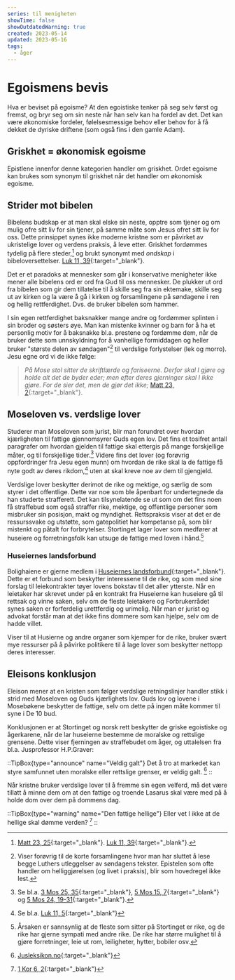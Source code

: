 ```yaml
---
series: til menigheten
showTime: false
showOutdatedWarning: true
created: 2023-05-14
updated: 2023-05-16
tags:
  - åger
---
```


# Egoismens bevis
Hva er beviset på egoisme? At den egoistiske tenker på seg selv først og fremst, og bryr seg om sin neste når han selv kan ha fordel av det. Det kan være økonomiske fordeler, følelsesmessige behov eller behov for å få dekket de dyriske driftene (som også fins i den gamle Adam).

## Griskhet = økonomisk egoisme
Epistlene innenfor denne kategorien handler om griskhet. Ordet egoisme kan brukes som synonym til griskhet når det handler om økonomisk egoisme.

## Strider mot bibelen
Bibelens budskap er at man skal elske sin neste, opptre som tjener og om mulig ofre sitt liv for sin tjener, på samme måte som Jesus ofret sitt liv for oss. Dette prinsippet synes ikke moderne kristne som er påvirket av ukristelige lover og verdens praksis, å leve etter. Griskhet fordømmes tydelig på flere steder,[^1] og brukt synonymt med _ondskap_ i bibeloversettelser. [Luk 11, 39](https://no.bibelsite.com/luke/11-39.htm){:target="_blank"}.

Det er et paradoks at mennesker som går i konservative menigheter ikke mener alle bibelens ord er ord fra Gud til oss mennesker. De plukker ut ord fra bibelen som gir dem tillatelse til å skille seg fra sin ektemake, skille seg ut av kirken og la være å gå i kirken og forsamlingene på søndagene i ren og hellig rettferdighet. Dvs. de bruker bibelen som hammer.

I sin egen rettferdighet baksnakker mange andre og fordømmer splinten i sin broder og søsters øye. Man kan mistenke kvinner og barn for å ha et personlig motiv for å baksnakke bl.a. prestene og fordømme dem, når de bruker dette som unnskyldning for å vanhellige formiddagen og heller bruker "største delen av søndagen"[^2] til verdslige forlystelser (lek og morro). Jesu egne ord vi de ikke følge: 

> _På Mose stol sitter de skriftlærde og fariseerne. Derfor skal I gjøre og holde alt det de byder eder; men efter deres gjerninger skal I ikke gjøre. For de sier det, men de gjør det ikke;_ [Matt 23, 2](https://no.bibelsite.com/matthew/23-3.htm){:target="_blank"}.

## Moseloven vs. verdslige lover
Studerer man Moseloven som jurist, blir man forundret over hvordan kjærligheten til fattige gjennomsyrer Guds egen lov. Det fins et tosifret antall paragrafer om hvordan gjelden til fattige skal ettergis på mange forskjellige måter, og til forskjellige tider.[^3] Videre fins det lover (og forøvrig oppfordringer fra Jesu egen munn) om hvordan de rike skal la de fattige få nyte godt av deres rikdom,[^4] uten at skal kreve noe av dem til gjengjeld.

Verdslige lover beskytter derimot de rike og mektige, og særlig de som styrer i det offentlige. Dette var noe som ble åpenbart for undertegnede da han studerte strafferett. Det kan tilsynelatende se ut som om det fins noen få straffebud som også straffer rike, mektige, og offentlige personer som misbruker sin posisjon, makt og myndighet. Rettspraksis viser at det er de ressurssvake og utstøtte, som gatepolitiet har kompetanse på, som blir mistenkt og påtalt for forbrytelser. Stortinget lager lover som medfører at huseiere og forretningsfolk kan utsuge de fattige med loven i hånd.[^5]

### Huseiernes landsforbund
Bolighaiene er gjerne medlem i [Huseiernes landsforbund](){:target="_blank"}. Dette er et forbund som beskytter interessene til de rike, og som med sine forslag til leiekontrakter tøyer lovens bokstav til det aller ytterste. Når en leietaker har skrevet under på en kontrakt fra Huseierne kan huseiere gå til rettsak og vinne saken, selv om de fleste leietakere og Forbrukerrådet synes saken er forferdelig urettferdig og urimelig. Når man er jurist og advokat forstår man at det ikke fins dommere som kan hjelpe, selv om de hadde villet.

Viser til at Husierne og andre organer som kjemper for de rike, bruker svært mye ressurser på å påvirke politikere til å lage lover som beskytter nettopp deres interesser.

## Eleisons konklusjon
Eleison mener at en kristen som følger verdslige retningslinjer handler stikk i strid med Moseloven og Guds kjærlighets lov. Guds lov og lovene i Mosebøkene beskytter de fattige, selv om dette på ingen måte kommer til syne i De 10 bud.

Konklusjonen er at Stortinget og norsk rett beskytter de griske egoistiske og ågerkarene, når de lar huseierne bestemme de moralske og rettslige grensene. Dette viser fjerningen av straffebudet om åger, og uttalelsen fra bl.a. Jusprofessor H.P.Graver:

::TipBox{type="announce" name="Veldig galt"}
Det å tro at markedet kan styre samfunnet uten moralske eller rettslige grenser, er veldig galt. [^6]
::

Når kristne bruker verdslige lover til å fremme sin egen velferd, må det være tillatt å minne dem om at den fattige og troende Lasarus skal være med på å holde dom over dem på dommens dag.

::TipBox{type="warning" name="Den fattige hellige"}
Eller vet I ikke at de hellige skal dømme verden? [^7]
::

[^1]: [Matt 23, 25](){:target="_blank"}. [Luk 11, 39](https://no.bibelsite.com/luke/11-39.htm){:target="_blank"}. 
[^2]: Viser forøvrig til de korte forsamlingene hvor man har sluttet å lese begge Luthers utleggelser av søndagens tekster. Epistelen som ofte handler om helliggjørelsen (og livet i praksis), blir som hovedregel ikke lest.
[^3]: Se bl.a. [3 Mos 25, 35](https://no.bibelsite.com/leviticus/25-35.htm){:target="_blank"}, [5 Mos 15, 7](https://no.bibelsite.com/deuteronomy/15-7.htm){:target="_blank"} og [5 Mos 24, 19-31](https://no.bibelsite.com/deuteronomy/24-19.htm){:target="_blank"}.
[^4]: Se bl.a. [Luk 11, 5](https://no.bibelsite.com/luke/11-5.htm){:target="_blank"}
[^5]: Årsaken er sannsynlig at de fleste som sitter på Stortinget er rike, og de rike har gjerne sympati med andre rike. De rike har større mulighet til å gjøre forretninger, leie ut rom, leiligheter, hytter, bobiler osv.
[^6]: [Jusleksikon.no](https://jusleksikon.no/wiki/%C3%85ger){:target="_blank"}
[^7]: [1 Kor 6, 2](https://no.bibelsite.com/1_corinthians/6-2.htm){:target="_blank"}